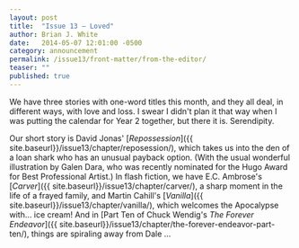 ```yaml
---
layout: post
title:  "Issue 13 — Loved"
author: Brian J. White
date:   2014-05-07 12:01:00 -0500
category: announcement
permalink: /issue13/front-matter/from-the-editor/
teaser: ""
published: true
---
```


We have three stories with one-word titles this month, and they all deal, in different ways, with love and loss. I swear I didn't plan it that way when I was putting the calendar for Year 2 together, but there it is. Serendipity.

Our short story is David Jonas' [_Repossession_]({{ site.baseurl}}/issue13/chapter/reposession/), which takes us into the den of a loan shark who has an unusual payback option. (With the usual wonderful illustration by Galen Dara, who was recently nominated for the Hugo Award for Best Professional Artist.) In flash fiction, we have E.C. Ambrose's [_Carver_]({{ site.baseurl}}/issue13/chapter/carver/), a sharp moment in the life of a frayed family, and Martin Cahill's [_Vanilla_]({{ site.baseurl}}/issue13/chapter/vanilla/), which welcomes the Apocalypse with… ice cream! And in [Part Ten of Chuck Wendig's _The Forever Endeavor_]({{ site.baseurl}}/issue13/chapter/the-forever-endeavor-part-ten/), things are spiraling away from Dale …
